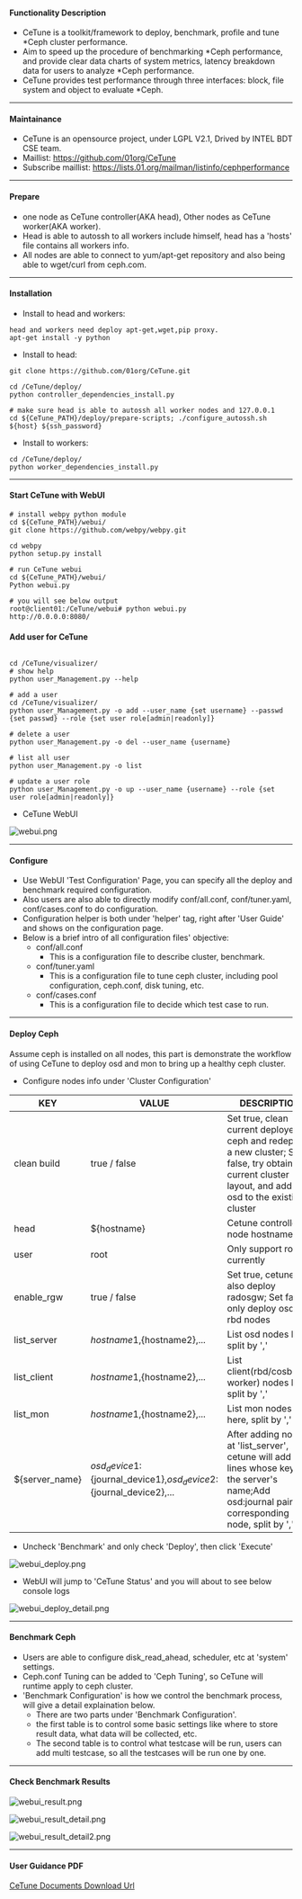 
#### Functionality Description
- CeTune is a toolkit/framework to deploy, benchmark, profile and tune *Ceph cluster performance. 
- Aim to speed up the procedure of benchmarking *Ceph performance, and provide clear data charts of system metrics, latency breakdown data for users to analyze *Ceph performance.
- CeTune provides test performance through three interfaces: block, file system and object to evaluate *Ceph.

* * *
#### Maintainance
- CeTune is an opensource project, under LGPL V2.1, Drived by INTEL BDT CSE team.
- Maillist: https://github.com/01org/CeTune
- Subscribe maillist: https://lists.01.org/mailman/listinfo/cephperformance

* * *
#### Prepare
- one node as CeTune controller(AKA head), Other nodes as CeTune worker(AKA worker).
- Head is able to autossh to all workers include himself, head has a 'hosts' file contains all workers info.
- All nodes are able to connect to yum/apt-get repository and also being able to wget/curl from ceph.com.

* * *
#### Installation
- Install to head and workers:

```
head and workers need deploy apt-get,wget,pip proxy.
apt-get install -y python
```

- Install to head:

```
git clone https://github.com/01org/CeTune.git

cd /CeTune/deploy/
python controller_dependencies_install.py

# make sure head is able to autossh all worker nodes and 127.0.0.1
cd ${CeTune_PATH}/deploy/prepare-scripts; ./configure_autossh.sh ${host} ${ssh_password}
```

- Install to workers:

```
cd /CeTune/deploy/
python worker_dependencies_install.py
```

* * *
#### Start CeTune with WebUI

```
# install webpy python module
cd ${CeTune_PATH}/webui/ 
git clone https://github.com/webpy/webpy.git

cd webpy
python setup.py install

# run CeTune webui
cd ${CeTune_PATH}/webui/
Python webui.py

# you will see below output
root@client01:/CeTune/webui# python webui.py
http://0.0.0.0:8080/

```
#### Add user for CeTune
```

cd /CeTune/visualizer/
# show help
python user_Management.py --help

# add a user
cd /CeTune/visualizer/
python user_Management.py -o add --user_name {set username} --passwd {set passwd} --role {set user role[admin|readonly]}

# delete a user
python user_Management.py -o del --user_name {username}

# list all user
python user_Management.py -o list

# update a user role
python user_Management.py -o up --user_name {username} --role {set user role[admin|readonly]}

```

- CeTune WebUI

![webui.png](static/pic/webui.png)

* * *
#### Configure
- Use WebUI 'Test Configuration' Page, you can specify all the deploy and benchmark required configuration.
- Also users are also able to directly modify conf/all.conf, conf/tuner.yaml, conf/cases.conf to do configuration.
- Configuration helper is both under 'helper' tag, right after 'User Guide' and shows on the configuration page.
- Below is a brief intro of all configuration files' objective:
    - conf/all.conf
        - This is a configuration file to describe cluster, benchmark.
    - conf/tuner.yaml
        - This is a configuration file to tune ceph cluster, including pool configuration, ceph.conf, disk tuning, etc.
    - conf/cases.conf
        - This is a configuration file to decide which test case to run.

* * *
#### Deploy Ceph
Assume ceph is installed on all nodes, this part is demonstrate the workflow of using CeTune to deploy osd and mon to bring up a healthy ceph cluster.
- Configure nodes info under 'Cluster Configuration'

| KEY | VALUE | DESCRIPTION |
| --- | ----- | ----------- |
| clean build | true / false | Set true, clean current deployed ceph and redeploy a new cluster; Set false, try obtain current cluster layout, and add new osd to the existing cluster |
| head | ${hostname} | Cetune controller node hostname |
| user | root | Only support root currently |
| enable_rgw | true / false | Set true, cetune will also deploy radosgw; Set false, only deploy osd and rbd nodes |
| list_server | ${hostname1},${hostname2},... | List osd nodes here, split by ',' |
| list_client | ${hostname1},${hostname2},... | List client(rbd/cosbench worker) nodes here, split by ',' |
| list_mon | ${hostname1},${hostname2},... | List mon nodes here, split by ',' |
| ${server_name} | ${osd_device1}:${journal_device1},${osd_device2}:${journal_device2},... | After adding nodes at 'list_server', cetune will add new lines whose key is the server's name;Add osd:journal pair to corresponding node, split by ',' |

- Uncheck 'Benchmark' and only check 'Deploy', then click 'Execute'

![webui_deploy.png](static/pic/webui_deploy.png)

- WebUI will jump to 'CeTune Status' and you will about to see below console logs

![webui_deploy_detail.png](static/pic/webui_deploy_detail.png)


* * *
#### Benchmark Ceph
- Users are able to configure disk_read_ahead, scheduler, etc at 'system' settings.
- Ceph.conf Tuning can be added to 'Ceph Tuning', so CeTune will runtime apply to ceph cluster.
- 'Benchmark Configuration' is how we control the benchmark process, will give a detail explaination below.
    - There are two parts under 'Benchmark Configuration'.
    - the first table is to control some basic settings like where to store result data, what data will be collected, etc.
    - The second table is to control what testcase will be run, users can add multi testcase, so all the testcases will be run one by one.



* * *
#### Check Benchmark Results

![webui_result.png](static/pic/webui_result.png)

![webui_result_detail.png](static/pic/webui_result_detail.png)

![webui_result_detail2.png](static/pic/webui_result_detail2.png)


* * *
#### User Guidance PDF
[CeTune Documents Download Url](https://github.com/01org/CeTune/blob/master/CeTune%20Document.pdf)

